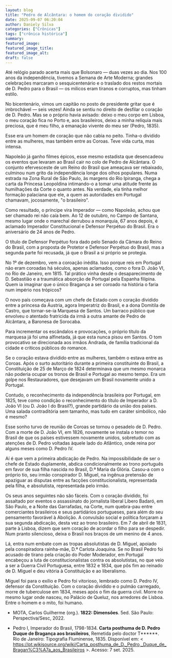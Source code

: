 ```yaml
---
layout: blog
title: "Pedro de Alcântara: o homem do coração dividido"
date: 2025-09-07 06:20:04
author: Daniely Silva
categories: ["Crônicas"]
tags: ["crônica histórica"]
summary:
featured_image:
featured_image_title:
featured_image_alt: 
draft: false
---
```


Até relógio parado acerta mais que Bolsonaro — duas vezes ao dia. Nos 100 anos da independência, tivemos a Semana de Arte Moderna; grandes celebrações marcaram o sesquicentenário e o traslado dos restos mortais de D. Pedro para o Brasil — os milicos eram tiranos e corruptos, mas tinham estilo. 

No bicentenário, vimos um capitão no posto de presidente gritar que é imbrochável — seis vezes! Ainda se sentiu no direito de desfilar o coração de D. Pedro. Mas se o próprio havia avisado: deixo o meu corpo em Lisboa, o meu coração fica no Porto e, aos brasileiros, deixo a minha relíquia mais preciosa, que é meu filho, a emanação vivente do meu ser (Pedro, 1835). 

Esse era um homem de coração que não cabia no peito. Tinha-o dividido entre as mulheres, mas também entre as Coroas. Teve vida curta, mas intensa. 

Napoleão já ganho filmes épicos, esse mesmo estadista que desencadeou os eventos que levaram ao Brasil cair no colo de Pedro de Alcântara. O conjunto efervesceste de um Reino do Brasil que ameaçava ser rebaixado, culminou num grito da independência longe dos olhos populares. Numa estrada na Zona Rural de São Paulo, às margens do Rio Ipiranga, chega a carta da Princesa Leopoldina intimando-o a tomar uma atitude frente às humilhações da Corte o quanto antes. Na verdade, ela tinha melhor formação palaciana que ele, a quem as autoridades em Portugal chamavam, jocosamente, "o brasileiro". 

Como resultado, o príncipe vira Imperador — como Napoleão, achou que ser chamado rei não caía bem. Ao 12 de outubro, no Campo de Santana, mesmo lugar onde o marechal derrubou a monarquia, 67 anos depois, é aclamado Imperador Constitucional e Defensor Perpétuo do Brasil. Era o aniversário de 24 anos de Pedro.  

O título de Defensor Perpétuo fora dado pelo Senado da Câmara do Reino do Brasil, com a proposta de Protetor e Defensor Perpétuo do Brasil, mas a segunda parte foi recusada, já que o Brasil a si próprio se protegia.  

No 1º de dezembro, vem a coroação inédita. Isso porque reis em Portugal não eram coroadas há séculos, apenas aclamados, como o fora D. João VI, no Rio de Janeiro, em 1815. Tal prático vinha desde o desaparecimento de D. Sebastião e a traumática absorção de Portugal pela Espanha filipina. Quem ia imaginar que o único Bragança a ser coroado na história o faria num império nos trópicos? 

O novo país começava com um chefe de Estado com o coração dividido entre a princesa da Áustria, agora Imperatriz do Brasil, e a dona Domitila de Castro, que tornar-se-ia Marquesa de Santos. Um barraco público que envolveu o atentado fratricida da irmã a outra amante de Pedro de Alcântara, a Baronesa de Sorocaba.  

Para incrementar os escândalos e provocações, o próprio título da marquesa já foi uma alfinetada, já que esta nunca pisou em Santos. O tom provocativo se direcionada aos irmãos Andrada, de família tradicional da cidade e críticos públicos do romance.   

Se o coração estava dividido entre as mulheres, também o estava entre as Coroas. Após o surto autoritário durante a primeira constituinte do Brasil, a Constituição de 25 de Março de 1824 determinava que um mesmo monarca não poderia ocupar os tronos de Brasil e Portugal ao mesmo tempo. Era um golpe nos Restauradores, que desejavam um Brasil novamente unido a Portugal.  

Contudo, o reconhecimento da independência brasileira por Portugal, em 1825, teve como condição o reconhecimento do título de Imperador a D. João VI (ou D. João I do Brasil?), grande partidário da união dos países. Uma salada contraditória sem tamanho, mas tudo em caráter simbólico, não é mesmo?   

Esse sonho turvo de reunião de Coroas se tornou o pesadelo de D. Pedro. Com a morte de D. João VI, em 1826, novamente se instala o temor no Brasil de que os países estivessem novamente unidos, sobretudo com as atenções de D. Pedro voltadas àquele lado do Atlântico, onde reina por alguns meses como D. Pedro IV.

Aí é que vem a primeira abdicação de Pedro. Na impossibilidade de ser o chefe de Estado duplamente, abdica condicionalmente ao trono português em favor de sua filha nascida no Brasil, D.ª Maria da Glória. Casou-a com o próprio tio, seu irmão conspirador D. Miguel, na ingênua pretensão de apaziguar as disputas entre as facções constitucionalista, representada pela filha, e absolutista, representada pelo irmão.

Os seus anos seguintes não são fáceis. Com o coração dividido, foi assaltado por eventos o assassinato do jornalista liberal Libero Badaró, em São Paulo, e a Noite das Garrafadas, na Corte, num quebra-pau entre comerciantes brasileiros e seus partidários portugueses, para além do seu pensamento favorável à Abolição. A convulsão social e política forçaram a sua segunda abdicação, desta vez ao trono brasileiro. Em 7 de abril de 1831, parte à Lisboa, dizem que sem coração de acordar o filho para se despedir. Num pranto silencioso, deixa o Brasil nos braços de um menino de 4 anos.   

Lá, entra num embate com as tropas absolutistas de D. Miguel, apoiado pela conspiradora rainha-mãe, D.ª Carlota Joaquina. Se no Brasil Pedro foi acusado de tirano pela criação do Poder Moderador, em Portugal encabeçou a luta de constitucionalistas contra os absolutistas, no que veio a ser a Guerra Civil Portuguesa, entre 1832 e 1834, que pôs fim ao reinado de D. Miguel e deu vitória à Constituição e ao liberalismo.   

Miguel foi para o exílio e Pedro foi vitorioso, lembrado como D. Pedro IV, defensor da Constituição. Com o coração dividido e o pulmão carregado, morre de tuberculose em 1834, meses após o fim da guerra civil. Morre no mesmo lugar onde nasceu, no Palácio de Queluz, nos arredores de Lisboa. Entre o homem e o mito, foi humano. 

* MOTA, Carlos Guilherme (org.). **1822: Dimensões**. 5ed. São Paulo: Perspectiva/Sesc, 2022.

* Pedro I, Imperador do Brasil, 1798-1834. **Carta posthuma de D. Pedro Duque de Bragança aos brasileiros**, Remetida pelo doctor T******. Rio de Janeiro: Tipografia Fluminense, 1835. Disponível em: < https://pt.wikisource.org/wiki/Carta_posthuma_de_D._Pedro,_Duque_de_Bragan%C3%A7a_aos_Brasileiros >. Acesso: 7 set. 2025.
